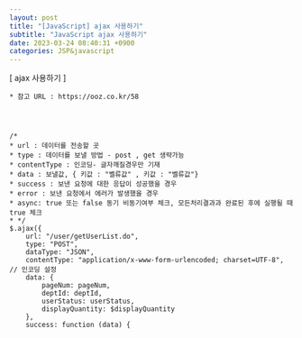 ```yaml
---  
layout: post  
title: "[JavaScript] ajax 사용하기"  
subtitle: "JavaScript ajax 사용하기"  
date: 2023-03-24 08:40:31 +0900  
categories: JSP&javascript  
---  
```

[ ajax 사용하기 ]  
	  
	* 참고 URL : https://ooz.co.kr/58  
  
  
  
	  
	/*  
    * url : 데이터를 전송할 곳  
    * type : 데이터를 보낼 방법 - post , get 생략가능  
    * contentType : 인코딩- 글자깨질경우만 기재  
    * data : 보낼값, { 키값 : "벨류값" , 키값 : "벨류값"}  
    * success : 보낸 요청에 대한 응답이 성공했을 경우  
    * error : 보낸 요청에서 에러가 발생했을 경우  
	* async: true 또는 false 동기 비동기여부 체크, 모든처리결과과 완료된 후에 실행될 때 true 체크  
    * */  
    $.ajax({  
        url: "/user/getUserList.do",  
        type: "POST",  
        dataType: "JSON",  
        contentType: "application/x-www-form-urlencoded; charset=UTF-8", // 인코딩 설정  
        data: {  
            pageNum: pageNum,  
            deptId: deptId,  
            userStatus: userStatus,  
            displayQuantity: $displayQuantity  
        },  
        success: function (data) {                                                                                                                                                                                                                                                                                                                                                                                                                                                                                                                                                                                                                                                                                                           
